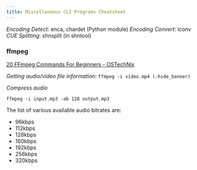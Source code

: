 ```yaml
---
title: Miscellaneous CLI Programs Cheatsheet
---
```


*Encoding Detect*: enca, chardet (Python module)
*Encoding Convert*: iconv
*CUE Splitting*: shnsplit (in shntool)

### ffmpeg

[20 FFmpeg Commands For Beginners -
OSTechNix](https://www.ostechnix.com/20-ffmpeg-commands-beginners/)

*Getting audio/video file information*: `ffmpeg -i video.mp4
(-hide_banner)`

*Compress audio*

`ffmpeg -i input.mp3 -ab 128 output.mp3`

The list of various available audio bitrates are:

- 96kbps
- 112kbps
- 128kbps
- 160kbps
- 192kbps
- 256kbps
- 320kbps
